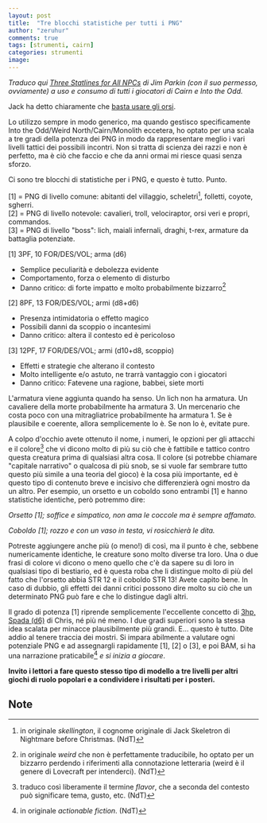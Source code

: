 ```yaml
---
layout: post
title:  "Tre blocchi statistiche per tutti i PNG"
author: "zeruhur"
comments: true
tags: [strumenti, cairn]
categories: strumenti
image:
---
```

*Traduco qui [Three Statlines for All NPCs](https://d66kobolds.blogspot.com/2022/04/three-statlines-for-all-npcs.html) di Jim Parkin (con il suo permesso, ovviamente) a uso e consumo di tutti i giocatori di Cairn e Into the Odd.*

Jack ha detto chiaramente che [basta usare gli orsi](https://dismastersden.blogspot.com/2022/09/ti-basta-usare-gli-orsi.html). 

Lo utilizzo sempre in modo generico, ma quando gestisco specificamente Into the Odd/Weird North/Cairn/Monolith eccetera, ho optato per una scala a tre gradi della potenza dei PNG in modo da rappresentare meglio i vari livelli tattici dei possibili incontri. Non si tratta di scienza dei razzi e non è perfetto, ma è ciò che faccio e che da anni ormai mi riesce quasi senza sforzo.

Ci sono tre blocchi di statistiche per i PNG, e questo è tutto. Punto.

[1] = PNG di livello comune: abitanti del villaggio, scheletri[^1], folletti, coyote, sgherri.  
[2] = PNG di livello notevole: cavalieri, troll, velociraptor, orsi veri e propri, commandos.  
[3] = PNG di livello "boss": lich, maiali infernali, draghi, t-rex, armature da battaglia potenziate.

[1] 3PF, 10 FOR/DES/VOL; arma (d6)  
- Semplice peculiarità e debolezza evidente  
- Comportamento, forza o elemento di disturbo  
- Danno critico: di forte impatto e molto probabilmente bizzarro[^2]

[2] 8PF, 13 FOR/DES/VOL; armi (d8+d6)  
- Presenza intimidatoria o effetto magico  
- Possibili danni da scoppio o incantesimi  
- Danno critico: altera il contesto ed è pericoloso

[3] 12PF, 17 FOR/DES/VOL; armi (d10+d8, scoppio)  
- Effetti e strategie che alterano il contesto  
- Molto intelligente e/o astuto, ne trarrà vantaggio con i giocatori  
- Danno critico: Fatevene una ragione, babbei, siete morti

L'armatura viene aggiunta quando ha senso. Un lich non ha armatura. Un cavaliere della morte probabilmente ha armatura 3. Un mercenario che costa poco con una mitragliatrice probabilmente ha armatura 1. Se è plausibile e coerente, allora semplicemente lo è. Se non lo è, evitate pure.

A colpo d'occhio avete ottenuto il nome, i numeri, le opzioni per gli attacchi e il colore[^3] che vi dicono molto di più su ciò che è fattibile e tattico contro questa creatura prima di qualsiasi altra cosa. Il colore (si potrebbe chiamare "capitale narrativo" o qualcosa di più snob, se si vuole far sembrare tutto questo più simile a una teoria del gioco) è la cosa più importante, ed è questo tipo di contenuto breve e incisivo che differenzierà ogni mostro da un altro. Per esempio, un orsetto e un coboldo sono entrambi [1] e hanno statistiche identiche, però potremmo dire:

*Orsetto [1]; soffice e simpatico, non ama le coccole ma è sempre affamato.*

*Coboldo [1]; rozzo e con un vaso in testa, vi rosicchierà le dita.*

Potreste aggiungere anche più (o meno!) di così, ma il punto è che, sebbene numericamente identiche, le creature sono molto diverse tra loro. Una o due frasi di colore vi dicono o meno quello che c'è da sapere su di loro in qualsiasi tipo di bestiario, ed è questa roba che li distingue molto di più del fatto che l'orsetto abbia STR 12 e il coboldo STR 13! Avete capito bene. In caso di dubbio, gli effetti dei danni critici possono dire molto su ciò che un determinato PNG può fare e che lo distingue dagli altri.

Il grado di potenza [1] riprende semplicemente l'eccellente concetto di [3hp, Spada (d6)](https://www.bastionland.com/2015/07/3hp-sword-d6.html) di Chris, né più né meno. I due gradi superiori sono la stessa idea scalata per minacce plausibilmente più grandi. E... questo è tutto. Dite addio al tenere traccia dei mostri. Si impara abilmente a valutare ogni potenziale PNG e ad assegnargli rapidamente [1], [2] o [3], e poi BAM, si ha una narrazione praticabile[^4] *e si inizia a giocare*.

**Invito i lettori a fare questo stesso tipo di modello a tre livelli per altri giochi di ruolo popolari e a condividere i risultati per i posteri.**

## Note

[^1]: in originale *skellington*, il cognome originale di Jack Skeletron di Nightmare before Christmas. (NdT)

[^2]: in originale *weird* che non è perfettamente traducibile, ho optato per un bizzarro perdendo i riferimenti alla connotazione letteraria (weird è il genere di Lovecraft per intenderci). (NdT)

[^3]: traduco così liberamente il termine *flavor*, che a seconda del contesto può significare tema, gusto, etc. (NdT)

[^4]: in originale *actionable fiction*. (NdT)